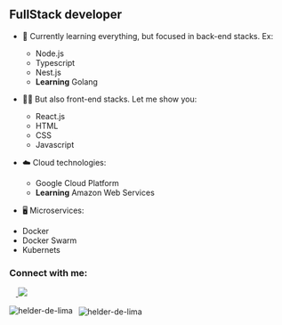 ## FullStack developer
- 🌱 Currently learning everything, but focused in back-end stacks. Ex:
  <ul>
  <li>Node.js</li>
  <li>Typescript</li>
  <li>Nest.js</li>
  <li><strong>Learning</strong> Golang</li>
  </ul>

- 🙋‍♂️ But also front-end stacks. Let me show you:
  <ul>
  <li>React.js</li>
  <li>HTML</li>
  <li>CSS</li>
  <li>Javascript</li>
  </ul>

- ☁️ Cloud technologies:
   <ul>
  <li>Google Cloud Platform</li>
  <li><strong>Learning</strong> Amazon Web Services</li>
  </ul>
  
 - 🖥️ Microservices:
 <ul>
  <li>Docker</li>
  <li>Docker Swarm</li>
  <li>Kubernets</li>
  </ul>

### Connect with me:
​
&nbsp;&nbsp;<a href="https://www.linkedin.com/in/hélder-de-lima-da-silva/">
<img src="https://img.shields.io/badge/linkedin-%230077B5.svg?&style=for-the-badge&logo=linkedin&logoColor=white ">
</a>
<p></p>
&nbsp;&nbsp;<img align="center" src="https://github-readme-stats.vercel.app/api?username=helder-stack&theme=tokyonight" alt="helder-de-lima" />
<img align="left" src="https://github-readme-stats.vercel.app/api/top-langs/?username=helder-stack&layout=compact&hide=html&theme=tokyonight" alt="helder-de-lima" />
